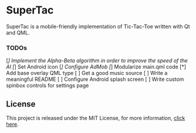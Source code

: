 # SuperTac

SuperTac is a mobile-friendly implementation of Tic-Tac-Toe written with Qt and QML.

### TODOs
[*] Implement the Alpha-Beta algorithm in order to improve the speed of the AI
[*] Set Android icon
[*] Configure AdMob
[*] Modularize main.qml code
[*] Add base overlay QML type
[ ] Get a good music source
[ ] Write a meaningful README
[ ] Configure Android splash screen
[ ] Write custom spinbox controls for settings page

## License

This project is released under the MIT License, for more information, [click here](License.md).
